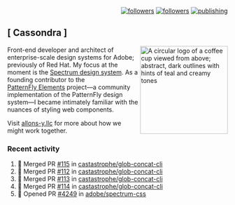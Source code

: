 <p align="right"><a rel="me" href="https://front-end.social/@castastrophe">
    <img alt="followers" title="Follow me on Mastodon" src="https://img.shields.io/mastodon/follow/109297102751309835?domain=https%3A%2F%2Ffront-end.social&label=Follow&logo=mastodon&logoColor=white&style=for-the-badge&labelColor=008080&color=006969"/></a>
  <a href="https://codepen.io/castastrophe/">
    <img alt="followers" title="Follow me on CodePen" src="https://img.shields.io/badge/23-1?color=640464&labelColor=7c007c&style=for-the-badge&logo=codepen&label=Follow"/></a>
<a href="https://castastrophe.medium.com/">
    <img alt="publishing" title="View articles on Medium" src="https://img.shields.io/badge/107-1?color=666&labelColor=444&label=subscribe&logo=medium&logoColor=white&style=for-the-badge"/></a>
</p>

## [&nbsp;Cassondra&nbsp;]

<img align="right" src="https://github-production-user-asset-6210df.s3.amazonaws.com/1840295/253016758-ba468774-1cd3-42c2-8f43-947b5eeb5edf.png" height="200" alt="A circular logo of a coffee cup viewed from above; abstract, dark outlines with hints of teal and creamy tones">

Front-end developer and architect of enterprise-scale design systems for Adobe; previously of Red Hat. My focus at the moment is the [Spectrum design system](https://github.com/adobe/spectrum-css). As a founding contributor to the [PatternFly&nbsp;Elements](https://github.com/patternfly/patternfly-elements) project&mdash;a community implementation of the PatternFly design system&mdash;I became intimately familiar with the nuances of styling web components.

Visit [allons-y.llc](http://allons-y.llc/) for more about how we might work together.

### Recent activity

<!--START_SECTION:activity-->
1. 🎉 Merged PR [#115](https://github.com/castastrophe/glob-concat-cli/pull/115) in [castastrophe/glob-concat-cli](https://github.com/castastrophe/glob-concat-cli)
2. 🎉 Merged PR [#112](https://github.com/castastrophe/glob-concat-cli/pull/112) in [castastrophe/glob-concat-cli](https://github.com/castastrophe/glob-concat-cli)
3. 🎉 Merged PR [#113](https://github.com/castastrophe/glob-concat-cli/pull/113) in [castastrophe/glob-concat-cli](https://github.com/castastrophe/glob-concat-cli)
4. 🎉 Merged PR [#114](https://github.com/castastrophe/glob-concat-cli/pull/114) in [castastrophe/glob-concat-cli](https://github.com/castastrophe/glob-concat-cli)
5. 💪 Opened PR [#4249](https://github.com/adobe/spectrum-css/pull/4249) in [adobe/spectrum-css](https://github.com/adobe/spectrum-css)
<!--END_SECTION:activity-->
